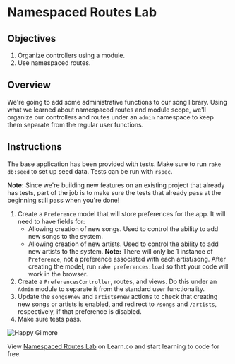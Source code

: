 # Namespaced Routes Lab

## Objectives

1. Organize controllers using a module.
2. Use namespaced routes.

## Overview

We're going to add some administrative functions to our song library.
Using what we learned about namespaced routes and module scope, we'll
organize our controllers and routes under an `admin` namespace to keep
them separate from the regular user functions.

## Instructions

The base application has been provided with tests. Make sure to run
`rake db:seed` to set up seed data. Tests can be run with `rspec`.

**Note:** Since we're building new features on an existing project that
already has tests, part of the job is to make sure the tests that
already pass at the beginning still pass when you're done!

1. Create a `Preference` model that will store preferences for the app. It will need
   to have fields for:
   * Allowing creation of new songs. Used to control the ability to add new songs to the system.
   * Allowing creation of new artists. Used to control the ability to add new artists to the system.
   **Note:** There will only be 1 instance of `Preference`, not a preference associated with each artist/song. After creating the model, run `rake preferences:load` so that your code will work in the browser.
2. Create a `PreferencesController`, routes, and views. Do this under an `Admin` module to separate it from the standard user functionality.
3. Update the `songs#new` and `artists#new` actions to check that creating new songs or artists is enabled, and redirect to `/songs` and `/artists`, respectively, if that preference is disabled.
4. Make sure tests pass.

![Happy Gilmore](http://i.giphy.com/h2Q9ZYee54UOk.gif)

<p data-visibility='hidden'>View <a href='https://learn.co/lessons/namespaced-routes-lab' title='Namespaced Routes Lab'>Namespaced Routes Lab</a> on Learn.co and start learning to code for free.</p>
